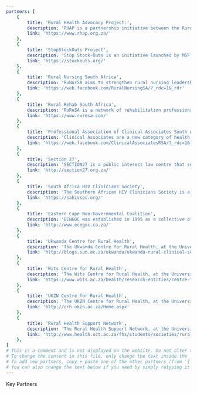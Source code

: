 ```yaml
---
partners: [
    {
        title: 'Rural Health Advocacy Project:',
        description: 'RHAP is a partnership initiative between the Rural Doctors Association of Southern Africa (RuDASA), the Wits Centre for Rural Health (WCRH) and Section27, incorporating the AIDS Law Project. RHAP’s work revolves around the constitutional right of rural and remote communities to have equitable access to comprehensive, quality health care. The RHAP aims to facilitate self-advocacy, generate debate, monitor implementation of health policies in rural areas, and influence pro-equity decision-making that is in tune with local rural realities.',
        link: 'https://www.rhap.org.za/'
    },
    {
        title: 'StopStockOuts Project',
        description: 'Stop Stock-Outs is an initiative launched by MSF, the RHAP, RuDASA, SA HIV Clinician’s Society, SECTION27 and the TAC. The objective is to assist the thousands of health care users whose lives remain threatened by essential medication stock outs. The project crowdsources stock out reports from patients, healthcare workers and sentinel surveyors, mapping the reported cases and tracking specific issues. All reports are escalated through the supply chain and resolution sought through the direct engagement of civil society with accountable government individuals and entities.',
        link: 'https://stockouts.org/'
    },
    {
        title: 'Rural Nursing South Africa',
        description: 'RuNurSA aims to strengthen rural nursing leadership to influence change and improve rural health equitable access and quality nursing care in South Africa.',
        link: 'https://web.facebook.com/RuralNursingSA/?_rdc=1&_rdr'
    },
    {
        title: 'Rural Rehab South Africa',
        description: 'RuReSA is a network of rehabilitation professionals who are passionate about supporting and developing rural services. Members have the chance to input on policy and best practice models, give and receive personal and professional support, work with universities to promote rural-friendly curricula and encourage students to go rural. ',
        link: 'https://www.ruresa.com/'
    },
    {
        title: 'Professional Association of Clinical Associates South Africa',
        description: 'Clinical Associates are a new category of health care professionals who will help in the improvement of the health care system and well-being of communities in South Africa. This profession was introduced as one of the government’s strategy to achieve its solution in strengthening health care in South Africa. PACASA was formed to make sure voices of Clinical Associates are heard.',
        link: 'https://web.facebook.com/ClinicalAssociatesRSA/?_rdc=1&_rdr'
    },
    {
        title: 'Section 27',
        description: 'SECTION27 is a public interest law centre that seeks to influence, develop and use the law to protect, promote and advance human rights. Their activities include research, advocacy and legal action to change the socio-economic conditions that undermine human dignity and development, prevent poor people from reaching their full potential and lead to the spread of diseases that have a disproportionate impact on vulnerable and marginalised people.',
        link: 'http://section27.org.za/'
    },
    {
        title: 'South Africa HIV Clinicians Society',
        description: 'The Southern African HIV Clinicians Society is a membership organisation of over 3 000 health care workers with an interest in HIV. The Society’s mission is to promote evidence-based, quality HIV healthcare in Southern Africa. The Society’s membership includes doctors, nurses, pharmacists and other health care professionals working in the field of HIV.',
        link: 'https://sahivsoc.org/'
    },
    {
        title: 'Eastern Cape Non-Governmental Coalition',
        description: 'ECNGOC was established in 1995 as a collective of non-governmental, faith and community based organizations, in the Eastern Cape, committed to changing conditions for the worst affected in South Africa. The ECNGOC is recognised as the most representative structure of the development sector in the Eastern Cape Province. It plays a significant advocacy role in many consultative stakeholder forums and government-led development structures and processes.',
        link: 'http://www.ecngoc.co.za/'
    },
    {
        title: 'Ukwanda Centre for Rural Health',
        description: 'The Ukwanda Centre for Rural Health, at the University of Stellenbosch, coordinates and supports training and research initiatives in rural and underserved communities.',
        link: 'http://blogs.sun.ac.za/ukwanda/ukwanda-rural-clinical-school/'
    },
    {
        title: 'Wits Centre for Rural Health',
        description: 'The Wits Centre for Rural Health, at the University of the Witwatersrand, focuses on Nurturing rural students, Undergraduate Education, Postgraduate Education and Training, Development of primary health care, Research, Contribution to policy and the Clinical Associates programme',
        link: 'https://www.wits.ac.za/health/research-entities/centre-for-rural-health/'
    },
    {
        title: 'UKZN Centre for Rural Health',
        description: 'The UKZN Centre for Rural Health, at the University of Kwazulu-Natal, works to improve the health of rural communities through research, capacity building and advocacy.',
        link: 'http://crh.ukzn.ac.za/Home.aspx'
    },
    {
        title: 'Rural Health Support Network',
        description: 'The Rural Health Support Network, at the University of Cape Town, aims to recruit and retain healthcare workers in rural communities, both by recruiting students from rural communities and by also arranging placements of UCT health science students in rural health facilities to promote their interest in rural healthcare.',
        link: 'http://www.health.uct.ac.za/fhs/students/societies/ruralnetwork'
    },
]
# This is a comment and is not displayed on the website. Do not alter this text. 
# To change the content in this file, only change the text inside the ''. 
# To add new partners, copy + paste one of the other partners (from '{' to '},' ) and change the text inside the ''. 
# You can also change the text below if you need by simply retyping it as normal (like you would in any text/word document).
---
```


Key Partners